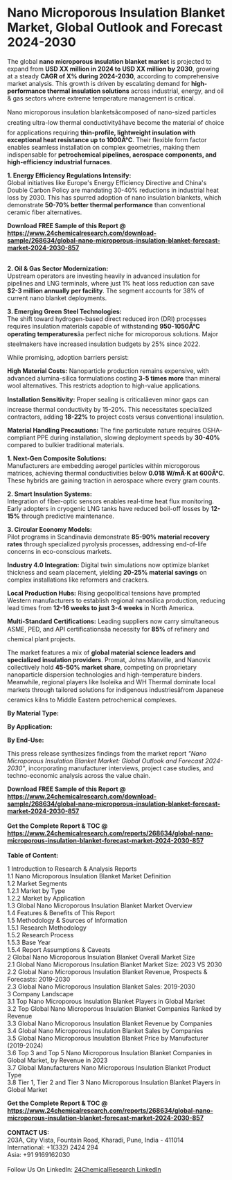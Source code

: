 <h1>Nano Microporous Insulation Blanket Market, Global Outlook and Forecast 2024-2030</h1><p>The global <strong>nano microporous insulation blanket market</strong> is projected to expand from <strong>USD XX million in 2024 to USD XX million by 2030</strong>, growing at a steady <strong>CAGR of X% during 2024-2030</strong>, according to comprehensive market analysis. This growth is driven by escalating demand for <strong>high-performance thermal insulation solutions</strong> across industrial, energy, and oil &amp; gas sectors where extreme temperature management is critical.</p><p>Nano microporous insulation blanketsâcomposed of nano-sized particles creating ultra-low thermal conductivityâhave become the material of choice for applications requiring <strong>thin-profile, lightweight insulation with exceptional heat resistance up to 1000Â°C</strong>. Their flexible form factor enables seamless installation on complex geometries, making them indispensable for <strong>petrochemical pipelines, aerospace components, and high-efficiency industrial furnaces</strong>.</p><p><strong>1. Energy Efficiency Regulations Intensify:</strong><br>
Global initiatives like Europe's Energy Efficiency Directive and China's Double Carbon Policy are mandating 30-40% reductions in industrial heat loss by 2030. This has spurred adoption of nano insulation blankets, which demonstrate <strong>50-70% better thermal performance</strong> than conventional ceramic fiber alternatives.</p><div><b>Download FREE Sample of this Report @ 
            <a href="https://www.24chemicalresearch.com/download-sample/268634/global-nano-microporous-insulation-blanket-forecast-market-2024-2030-857">
            https://www.24chemicalresearch.com/download-sample/268634/global-nano-microporous-insulation-blanket-forecast-market-2024-2030-857</a></b></div><br><p><strong>2. Oil &amp; Gas Sector Modernization:</strong><br>
Upstream operators are investing heavily in advanced insulation for pipelines and LNG terminals, where just 1% heat loss reduction can save <strong>$2-3 million annually per facility</strong>. The segment accounts for 38% of current nano blanket deployments.</p><p><strong>3. Emerging Green Steel Technologies:</strong><br>
The shift toward hydrogen-based direct reduced iron (DRI) processes requires insulation materials capable of withstanding <strong>950-1050Â°C operating temperatures</strong>âa perfect niche for microporous solutions. Major steelmakers have increased insulation budgets by 25% since 2022.</p><p>While promising, adoption barriers persist:</p><p><strong>High Material Costs:</strong> Nanoparticle production remains expensive, with advanced alumina-silica formulations costing <strong>3-5 times more</strong> than mineral wool alternatives. This restricts adoption to high-value applications.</p><p><strong>Installation Sensitivity:</strong> Proper sealing is criticalâeven minor gaps can increase thermal conductivity by 15-20%. This necessitates specialized contractors, adding <strong>18-22%</strong> to project costs versus conventional insulation.</p><p><strong>Material Handling Precautions:</strong> The fine particulate nature requires OSHA-compliant PPE during installation, slowing deployment speeds by <strong>30-40%</strong> compared to bulkier traditional materials.</p><p><strong>1. Next-Gen Composite Solutions:</strong><br>
Manufacturers are embedding aerogel particles within microporous matrices, achieving thermal conductivities below <strong>0.018 W/mÂ·K at 600Â°C</strong>. These hybrids are gaining traction in aerospace where every gram counts.</p><p><strong>2. Smart Insulation Systems:</strong><br>
Integration of fiber-optic sensors enables real-time heat flux monitoring. Early adopters in cryogenic LNG tanks have reduced boil-off losses by <strong>12-15%</strong> through predictive maintenance.</p><p><strong>3. Circular Economy Models:</strong><br>
Pilot programs in Scandinavia demonstrate <strong>85-90% material recovery rates</strong> through specialized pyrolysis processes, addressing end-of-life concerns in eco-conscious markets.</p><p><strong>Industry 4.0 Integration:</strong> Digital twin simulations now optimize blanket thickness and seam placement, yielding <strong>20-25% material savings</strong> on complex installations like reformers and crackers.</p><p><strong>Local Production Hubs:</strong> Rising geopolitical tensions have prompted Western manufacturers to establish regional nanosilica production, reducing lead times from <strong>12-16 weeks to just 3-4 weeks</strong> in North America.</p><p><strong>Multi-Standard Certifications:</strong> Leading suppliers now carry simultaneous ASME, PED, and API certificationsâa necessity for <strong>85%</strong> of refinery and chemical plant projects.</p><p>The market features a mix of <strong>global material science leaders and specialized insulation providers</strong>. Promat, Johns Manville, and Nanovix collectively hold <strong>45-50% market share</strong>, competing on proprietary nanoparticle dispersion technologies and high-temperature binders. Meanwhile, regional players like Isoleika and WH Thermal dominate local markets through tailored solutions for indigenous industriesâfrom Japanese ceramics kilns to Middle Eastern petrochemical complexes.</p><p><strong>By Material Type:</strong></p><p><strong>By Application:</strong></p><p><strong>By End-Use:</strong></p><p>This press release synthesizes findings from the market report <em>"Nano Microporous Insulation Blanket Market: Global Outlook and Forecast 2024-2030"</em>, incorporating manufacturer interviews, project case studies, and techno-economic analysis across the value chain.</p><div><b>Download FREE Sample of this Report @ 
            <a href="https://www.24chemicalresearch.com/download-sample/268634/global-nano-microporous-insulation-blanket-forecast-market-2024-2030-857">
            https://www.24chemicalresearch.com/download-sample/268634/global-nano-microporous-insulation-blanket-forecast-market-2024-2030-857</a></b></div><br><div><b>Get the Complete Report & TOC @ 
            <a href="https://www.24chemicalresearch.com/reports/268634/global-nano-microporous-insulation-blanket-forecast-market-2024-2030-857">
            https://www.24chemicalresearch.com/reports/268634/global-nano-microporous-insulation-blanket-forecast-market-2024-2030-857</a></b></div><br>
            <b>Table of Content:</b><p>1 Introduction to Research & Analysis Reports<br />
    1.1 Nano Microporous Insulation Blanket Market Definition<br />
    1.2 Market Segments<br />
        1.2.1 Market by Type<br />
        1.2.2 Market by Application<br />
    1.3 Global Nano Microporous Insulation Blanket Market Overview<br />
    1.4 Features & Benefits of This Report<br />
    1.5 Methodology & Sources of Information<br />
        1.5.1 Research Methodology<br />
        1.5.2 Research Process<br />
        1.5.3 Base Year<br />
        1.5.4 Report Assumptions & Caveats<br />
2 Global Nano Microporous Insulation Blanket Overall Market Size<br />
    2.1 Global Nano Microporous Insulation Blanket Market Size: 2023 VS 2030<br />
    2.2 Global Nano Microporous Insulation Blanket Revenue, Prospects & Forecasts: 2019-2030<br />
    2.3 Global Nano Microporous Insulation Blanket Sales: 2019-2030<br />
3 Company Landscape<br />
    3.1 Top Nano Microporous Insulation Blanket Players in Global Market<br />
    3.2 Top Global Nano Microporous Insulation Blanket Companies Ranked by Revenue<br />
    3.3 Global Nano Microporous Insulation Blanket Revenue by Companies<br />
    3.4 Global Nano Microporous Insulation Blanket Sales by Companies<br />
    3.5 Global Nano Microporous Insulation Blanket Price by Manufacturer (2019-2024)<br />
    3.6 Top 3 and Top 5 Nano Microporous Insulation Blanket Companies in Global Market, by Revenue in 2023<br />
    3.7 Global Manufacturers Nano Microporous Insulation Blanket Product Type<br />
    3.8 Tier 1, Tier 2 and Tier 3 Nano Microporous Insulation Blanket Players in Global Market<br />
    </p><div><b>Get the Complete Report & TOC @ 
            <a href="https://www.24chemicalresearch.com/reports/268634/global-nano-microporous-insulation-blanket-forecast-market-2024-2030-857">
            https://www.24chemicalresearch.com/reports/268634/global-nano-microporous-insulation-blanket-forecast-market-2024-2030-857</a></b></div><br><b>CONTACT US:</b><br>
            203A, City Vista, Fountain Road, Kharadi, Pune, India - 411014<br>
            International: +1(332) 2424 294<br>
            Asia: +91 9169162030 <br><br>
            Follow Us On LinkedIn: <a href="https://www.linkedin.com/company/24chemicalresearch/">24ChemicalResearch LinkedIn</a>